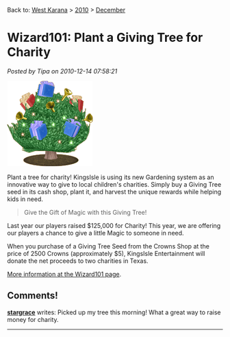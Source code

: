 Back to: [West Karana](/posts/westkarana.md) > [2010](/posts/2010/westkarana.md) > [December](./westkarana.md)
# Wizard101: Plant a Giving Tree for Charity

*Posted by Tipa on 2010-12-14 07:58:21*

[![](../../../uploads/2010/12/givingtree.gif "Giving Tree")](../../../uploads/2010/12/givingtree.gif)

Plant a tree for charity! KingsIsle is using its new Gardening system as an innovative way to give to local children's charities. Simply buy a Giving Tree seed in its cash shop, plant it, and harvest the unique rewards while helping kids in need.
 

> Give the Gift of Magic with this Giving Tree!

Last year our players raised $125,000 for Charity! This year, we are offering our players a chance to give a little Magic to someone in need. 

When you purchase of a Giving Tree Seed from the Crowns Shop at the price of 2500 Crowns (approximately $5), KingsIsle Entertainment will donate the net proceeds to two charities in Texas.



[More information at the Wizard101 page](https://www.wizard101.com/game/givemagic).


## Comments!

**[stargrace](http://mmoquests.com)** writes: Picked up my tree this morning! What a great way to raise money for charity.

---


